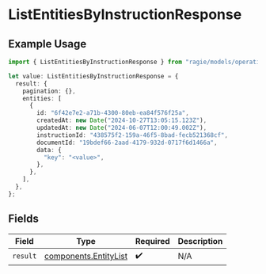 # ListEntitiesByInstructionResponse

## Example Usage

```typescript
import { ListEntitiesByInstructionResponse } from "ragie/models/operations";

let value: ListEntitiesByInstructionResponse = {
  result: {
    pagination: {},
    entities: [
      {
        id: "6f42e7e2-a71b-4300-80eb-ea84f576f25a",
        createdAt: new Date("2024-10-27T13:05:15.123Z"),
        updatedAt: new Date("2024-06-07T12:00:49.002Z"),
        instructionId: "438575f2-159a-46f5-8bad-fecb521368cf",
        documentId: "19bdef66-2aad-4179-932d-0717f6d1466a",
        data: {
          "key": "<value>",
        },
      },
    ],
  },
};
```

## Fields

| Field                                                          | Type                                                           | Required                                                       | Description                                                    |
| -------------------------------------------------------------- | -------------------------------------------------------------- | -------------------------------------------------------------- | -------------------------------------------------------------- |
| `result`                                                       | [components.EntityList](../../models/components/entitylist.md) | :heavy_check_mark:                                             | N/A                                                            |